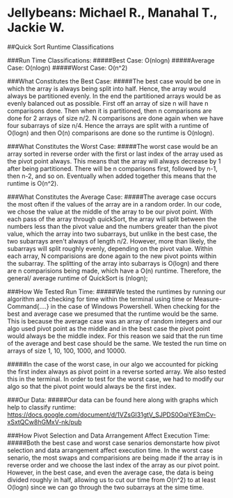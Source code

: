 # Jellybeans: Michael R., Manahal T., Jackie W.
##Quick Sort Runtime Classifications

###Run Time Classifications:
#####Best Case: O(nlogn)
#####Average Case: O(nlogn)
#####Worst Case: O(n^2)


###What Constitutes the Best Case:
#####The best case would be one in which the array is always being split into half. Hence, the array would always be partitioned evenly. In the end the partitioned arrays would be as evenly balanced out as possible. First off an array of size n will have n comparisons done. Then when it is partitioned, then n comparisons are done for 2 arrays of size n/2. N comparisons are done again when we have four subarrays of size n/4. Hence the arrays are split with a runtime of O(logn) and then O(n) comparisons are done so the runtime is O(nlogn).

###What Constitutes the Worst Case:
#####The worst case would be an array sorted in reverse order with the first or last index of the array used as the pivot point always. This means that the array will always decrease by 1 after being partitioned. There will be n comparisons first, followed by n-1, then n-2, and so on. Eventually when added together this means that the runtime is O(n^2).

###What Constitutes the Average Case:
#####The average case occurs the most often if the values of the array are in a random order. In our code, we chose the value at the middle of the array to be our pivot point. With each pass of the array through quickSort, the array will split between the numbers less than the pivot value and the numbers greater than the pivot value, which the array into two subarrays, but unlike in the best case, the two subarrays aren't always of length n/2. However, more than likely, the subarrays will split roughly evenly, depending on the pivot value. Within each array, N comparisions are done again to the new pivot points within the subarray. The splitting of the array into subarrays is O(logn) and there are n comparisions being made, which have a O(n) runtime. Therefore, the general/ average runtime of QuickSort is (nlogn);

###How We Tested Run Time:
#####We tested the runtimes by running our algorithm and checking for time within the terminal using time or Measure-Command{....} in the case of Windows Powershell. When checking for the best and average case we presumed that the runtime would be the same. This is because the average case was an array of random integers and our algo used pivot point as the middle and in the best case the pivot point would always be the middle index. For this reason we said that the run time of the average and best case should be the same. We tested the run time on arrays of size 1, 10, 100, 1000, and 10000.

#####In the case of the worst case, in our algo we accounted for picking the first index always as pivot point in a reverse sorted array. We also tested this in the terminal. In order to test for the worst case, we had to modify our algo so that the pivot point would always be the first index. 

###Our Data:
#####Our data can be found here along with graphs which help to classify runtime: https://docs.google.com/document/d/1VZsGI31gtV_SJPDS0OqiYE3mCv-xSxtQCw8hGMxV-nk/pub

###How Pivot Selection and Data Arrangement Affect Execution Time:
#####Both the best case and worst case senarios demonstarte how pivot selection and data arrangement affect execution time. In the worst case senario, the most swaps and comparisions are being made if the array is in reverse order and we choose the last index of the array as our pivot point. However, in the best case, and even the average case, the data is being divided roughly in half, allowing us to cut our time from O(n^2) to at least O(logn) since we can go through the two subarrays at the sime time.
